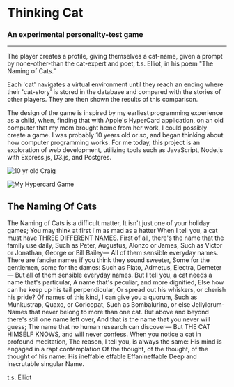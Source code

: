 # Thinking Cat
### An experimental personality-test game

---

The player creates a profile, giving themselves a cat-name, given a prompt by none-other-than the cat-expert and poet, t.s. Elliot, in his poem "The Naming of Cats."

Each 'cat' navigates a virtual environment until they reach an ending where their 'cat-story' is stored in the database and compared with the stories of other players. They are then shown the results of this comparison.

The design of the game is inspired by my earliest programming experience as a child, when, finding that with Apple's HyperCard application, on an old computer that my mom brought home from her work, I could possibly create a game. I was probably 10 years old or so, and began thinking about how computer programming works. For me today, this project is an exploration of web development, utilizing tools such as JavaScript, Node.js with Express.js, D3.js, and Postgres.

![10 yr old Craig][id]

[id]: /craig_at_10.jpg "Craig"

![My Hypercard Game][id]

[id]: /game_in_1990.jpg "My Hypercard Game"


## The Naming Of Cats

The Naming of Cats is a difficult matter,
It isn't just one of your holiday games;
You may think at first I'm as mad as a hatter
When I tell you, a cat must have THREE DIFFERENT NAMES.
First of all, there's the name that the family use daily,
Such as Peter, Augustus, Alonzo or James,
Such as Victor or Jonathan, George or Bill Bailey—
All of them sensible everyday names.
There are fancier names if you think they sound sweeter,
Some for the gentlemen, some for the dames:
Such as Plato, Admetus, Electra, Demeter—
But all of them sensible everyday names.
But I tell you, a cat needs a name that's particular,
A name that's peculiar, and more dignified,
Else how can he keep up his tail perpendicular,
Or spread out his whiskers, or cherish his pride?
Of names of this kind, I can give you a quorum,
Such as Munkustrap, Quaxo, or Coricopat,
Such as Bombalurina, or else Jellylorum-
Names that never belong to more than one cat.
But above and beyond there's still one name left over,
And that is the name that you never will guess;
The name that no human research can discover—
But THE CAT HIMSELF KNOWS, and will never confess.
When you notice a cat in profound meditation,
The reason, I tell you, is always the same:
His mind is engaged in a rapt contemplation
Of the thought, of the thought, of the thought of his name:
His ineffable effable
Effanineffable
Deep and inscrutable singular Name.

t.s. Elliot
